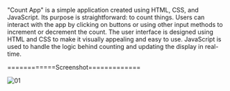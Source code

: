 "Count App" is a simple application created using HTML, CSS, and JavaScript. Its purpose is straightforward: to count things. Users can interact with the app by clicking on buttons or using other input methods to increment or decrement the count. The user interface is designed using HTML and CSS to make it visually appealing and easy to use. JavaScript is used to handle the logic behind counting and updating the display in real-time.

============Screenshot=============

![01](https://github.com/realsachinr/Count-App/assets/154586309/49f2c94a-d7bf-4664-a5a1-e07d02926819)
